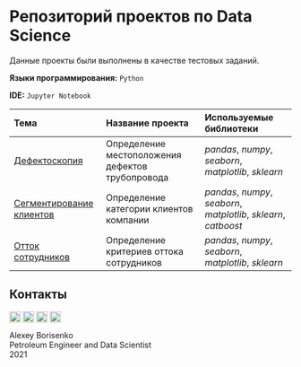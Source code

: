 # Репозиторий проектов по Data Science

Данные проекты были выполнены в качестве тестовых заданий.

**Языки программирования:** `Python`

**IDE:** `Jupyter Notebook`

| Тема | Название проекта | Используемые библиотеки | 
| :---------------------- | :---------------------- | :---------------------- |
| [Дефектоскопия](01_Magnetic_Flaw_Detection) | Определение местоположения дефектов трубопровода | *pandas*, *numpy*, *seaborn*, *matplotlib*, *sklearn* |
| [Сегментирование клиентов](02_Customer_Segmentation) | Определение категории клиентов компании | *pandas*, *numpy*, *seaborn*, *matplotlib*, *sklearn*, *catboost* |
| [Отток сотрудников](03_Employee_Attrition) | Определение критериев оттока сотрудников | *pandas*, *numpy*, *seaborn*, *matplotlib*, *sklearn* |

## Контакты

[<img align="center" src="https://image.flaticon.com/icons/png/512/1384/1384088.png" width="20" />](https://www.linkedin.com/in/borisenkoru/) 
[<img align="center" src="https://image.flaticon.com/icons/png/512/1051/1051360.png" width="20" />](https://www.facebook.com/borisenko.ru/)
[<img align="center" src="https://image.flaticon.com/icons/png/512/1384/1384031.png" width="20" />](https://www.instagram.com/borisenko_ru/)
[<img align="center" src="https://image.flaticon.com/icons/png/512/2111/2111812.png" width="20" />](https://t.me/borisenko_ru)

Alexey Borisenko \
Petroleum Engineer and Data Scientist \
2021
